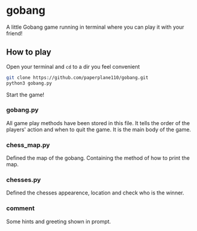 # gobang
A little Gobang game running in terminal where you can play it with your friend!
## How to play
Open your terminal and `cd` to a dir you feel convenient
```bash
git clone https://github.com/paperplane110/gobang.git
python3 gobang.py
```
Start the game!
### gobang.py
All game play methods have been stored in this file. It tells the order of the players' action and when to quit the game. It is the main body of the game.
### chess_map.py
Defined the map of the gobang. Containing the method of how to print the map.
### chesses.py
Defined the chesses appearence, location and check who is the winner.
### comment
Some hints and greeting shown in prompt.
